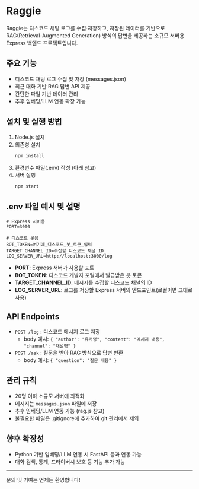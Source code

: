 # Raggie

Raggie는 디스코드 채팅 로그를 수집·저장하고, 저장된 데이터를 기반으로 RAG(Retrieval-Augmented Generation) 방식의 답변을 제공하는 소규모 서버용 Express 백엔드 프로젝트입니다.

## 주요 기능
- 디스코드 채팅 로그 수집 및 저장 (messages.json)
- 최근 대화 기반 RAG 답변 API 제공
- 간단한 파일 기반 데이터 관리
- 추후 임베딩/LLM 연동 확장 가능

## 설치 및 실행 방법

1. Node.js 설치
2. 의존성 설치
   ```bash
   npm install
   ```
3. 환경변수 파일(.env) 작성 (아래 참고)
4. 서버 실행
   ```bash
   npm start
   ```

## .env 파일 예시 및 설명
```env
# Express 서버용
PORT=3000

# 디스코드 봇용
BOT_TOKEN=여기에_디스코드_봇_토큰_입력
TARGET_CHANNEL_ID=수집할_디스코드_채널_ID
LOG_SERVER_URL=http://localhost:3000/log
```
- **PORT**: Express 서버가 사용할 포트
- **BOT_TOKEN**: 디스코드 개발자 포털에서 발급받은 봇 토큰
- **TARGET_CHANNEL_ID**: 메시지를 수집할 디스코드 채널의 ID
- **LOG_SERVER_URL**: 로그를 저장할 Express 서버의 엔드포인트(로컬이면 그대로 사용)

## API Endpoints

- `POST /log` : 디스코드 메시지 로그 저장
  - body 예시: `{ "author": "유저명", "content": "메시지 내용", "channel": "채널명" }`
- `POST /ask` : 질문을 받아 RAG 방식으로 답변 반환
  - body 예시: `{ "question": "질문 내용" }`

## 관리 규칙
- 20명 이하 소규모 서버에 최적화
- 메시지는 `messages.json` 파일에 저장
- 추후 임베딩/LLM 연동 가능 (rag.js 참고)
- 불필요한 파일은 .gitignore에 추가하여 git 관리에서 제외

## 향후 확장성
- Python 기반 임베딩/LLM 연동 시 FastAPI 등과 연동 가능
- 대화 검색, 통계, 프라이버시 보호 등 기능 추가 가능

---
문의 및 기여는 언제든 환영합니다!